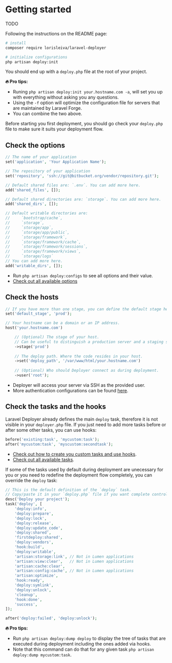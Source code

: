 # Getting started

TODO

Following the instructions on the README page:

```bash
# install
composer require lorisleiva/laravel-deployer

# initialize configurations
php artisan deploy:init
```

You should end up with a `deploy.php` file at the root of your project.

**:fire: Pro tips:**
* Runing `php artisan deploy:init your.hostname.com -a`, will set you up with everything without asking you any questions.
* Using the `-f` option will optimize the configuration file for servers that are maintained by Laravel Forge.
* You can combine the two above.

Before starting you first deployment, you should go check your `deploy.php` file to make sure it suits your deployment flow.

## Check the options

```php
// The name of your application
set('application', 'Your Application Name');

// The repository of your application
set('repository', 'ssh://git@bitbucket.org/vendor/repository.git');

// Default shared files are: `.env`. You can add more here.
add('shared_files', []);

// Default shared directories are: `storage`. You can add more here.
add('shared_dirs', []);

// Default writable directories are:
//     `bootstrap/cache`,
//     `storage`,
//     `storage/app`,
//     `storage/app/public`,
//     `storage/framework`,
//     `storage/framework/cache`,
//     `storage/framework/sessions`,
//     `storage/framework/views`,
//     `storage/logs`
// You can add more here.
add('writable_dirs', []);
```

* Run `php artisan deploy:configs` to see all options and their value.
* [Check out all available options](docs/all-options.md)


## Check the hosts

```php
// If you have more than one stage, you can define the default stage here.
set('default_stage', 'prod');

// Your hostname can be a domain or an IP address.
host('your.hostname.com')

    // (Optional) The stage of your host.
    // Can be useful to distinguish a production server and a staging server.
    ->stage('prod')
    
    // The deploy path. Where the code resides in your host.
    ->set('deploy_path', '/var/www/html/your.hostname.com')
    
    // (Optional) Who should Deployer connect as during deployment. 
    ->user('root');
```

* Deployer will access your server via SSH as the provided user.
* More authentication configurations can be found [here](host-configuration).


## Check the tasks and the hooks

Laravel Deployer already defines the main `deploy` task, therefore it is not visible in your `deployer.php` file.
If you just need to add more tasks before or after some other tasks, you can use hooks:

```php
before('existing:task', 'mycustom:task');
after('mycustom:task', 'myscustom:secondtask');
```

* [Check out how to create you custom tasks and use hooks](custom-tasks.md).
* [Check out all available tasks](all-tasks.md).

If some of the tasks used by default during deployment are unecessary for you or you need to redefine the deployment flow completely, you can override the `deploy` task:

```php
// This is the default definition of the `deploy` task.
// Copy/paste it in your `deploy.php` file if you want complete control over it.
desc('Deploy your project');
task('deploy', [
    'deploy:info',
    'deploy:prepare',
    'deploy:lock',
    'deploy:release',
    'deploy:update_code',
    'deploy:shared',
    'firstdeploy:shared',
    'deploy:vendors',
    'hook:build',
    'deploy:writable',
    'artisan:storage:link', // Not in Lumen applications
    'artisan:view:clear',   // Not in Lumen applications
    'artisan:cache:clear',
    'artisan:config:cache', // Not in Lumen applications
    'artisan:optimize',
    'hook:ready',
    'deploy:symlink',
    'deploy:unlock',
    'cleanup',
    'hook:done',
    'success',
]);

after('deploy:failed', 'deploy:unlock');
```

**:fire: Pro tips:**
* Run `php artisan deploy:dump deploy` to display the tree of tasks that are executed during deployment including the ones added via hooks.
* Note that this command can do that for any given task `php artisan deploy:dump mycustom:task`.
